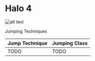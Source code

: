 # Halo 4
![alt text](https://oyster.ignimgs.com/mediawiki/apis.ign.com/halo-4/8/83/Halo_4_art_top.jpg) 

Jumping Techniques

Jump Technique | Jumping Class
------------ | ------------
TODO | TODO